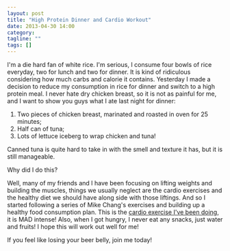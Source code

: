 ```yaml
---
layout: post
title: "High Protein Dinner and Cardio Workout"
date: 2013-04-30 14:00
category:
tagline: ""
tags: []
---
```


I'm a die hard fan of white rice. I'm serious, I consume four bowls of rice everyday, two for lunch and two for dinner. It is kind of ridiculous considering how much carbs and calorie it contains. Yesterday I made a decision to reduce my consumption in rice for dinner and switch to a high protein meal. I never hate dry chicken breast, so it is not as painful for me, and I want to show you guys what I ate last night for dinner:

1) Two pieces of chicken breast, marinated and roasted in oven for 25 minutes;
2) Half can of tuna;
3) Lots of lettuce iceberg to wrap chicken and tuna!

Canned tuna is quite hard to take in with the smell and texture it has, but it is still manageable.

Why did I do this?

Well, many of my friends and I have been focusing on lifting weights and building the muscles, things we usually neglect are the cardio exercises and the healthy diet we should have along side with those liftings. And so I started following a series of Mike Chang's exercises and building up a healthy food consumption plan. This is the <a href="http://www.youtube.com/watch?v=9UAiMzZ2HeE" target="_blank">cardio exercise I've been doing</a>, it is MAD intense! Also, when I got hungry, I never eat any snacks, just water and fruits! I hope this will work out well for me!

If you feel like losing your beer belly, join me today!